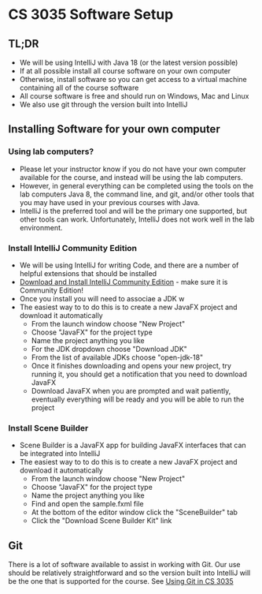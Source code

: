 # CS 3035 Software Setup

## TL;DR

- We will be using IntelliJ with Java 18 (or the latest version possible)
- If at all possible install all course software on your own computer
- Otherwise, install software so you can get access to a virtual machine containing all of the course software
- All course software is free and should run on Windows, Mac and Linux
- We also use git through the version built into IntelliJ

## Installing Software for your own computer

### Using lab computers?

 - Please let your instructor know if you do not have your own computer available for the course, and instead will be using the lab computers.
 - However, in general everything can be completed using the tools on the lab computers Java 8, the command line, and git, and/or other tools that you may have used in your previous courses with Java.
 - IntelliJ is the preferred tool and will be the primary one supported, but other tools can work. Unfortunately, IntelliJ does not work well in the lab environment.

### Install IntelliJ Community Edition

- We will be using IntelliJ for writing Code, and there are a number of helpful extensions that should be installed
- [Download and Install IntelliJ Community Edition](https://www.jetbrains.com/idea/download/) - make sure it is Community Edition!
- Once you install you will need to associae a JDK w
- The easiest way to to do this is to create a new JavaFX project and download it automatically
  - From the launch window choose "New Project"
  - Choose "JavaFX" for the project type
  - Name the project anything you like
  - For the JDK dropdown choose "Download JDK"
  - From the list of available JDKs choose "open-jdk-18"
  - Once it finishes downloading and opens your new project, try running it, you should get a notification that you need to download JavaFX
  - Download JavaFX when you are prompted and wait patiently, eventually everything will be ready and you will be able to run the project

### Install Scene Builder

- Scene Builder is a JavaFX app for building JavaFX interfaces that can be integrated into IntelliJ
- The easiest way to to do this is to create a new JavaFX project and download it automatically
  - From the launch window choose "New Project"
  - Choose "JavaFX" for the project type
  - Name the project anything you like
  - Find and open the sample.fxml file
  - At the bottom of the editor window click the "SceneBuilder" tab
  - Click the "Download Scene Builder Kit" link

## Git

There is a lot of software available to assist in working with Git. Our use should be relatively straightforward and so the version built into IntelliJ will be the one that is supported for the course. See [Using Git in CS 3035](pages/../CS3035-assignments-with-git.md)

